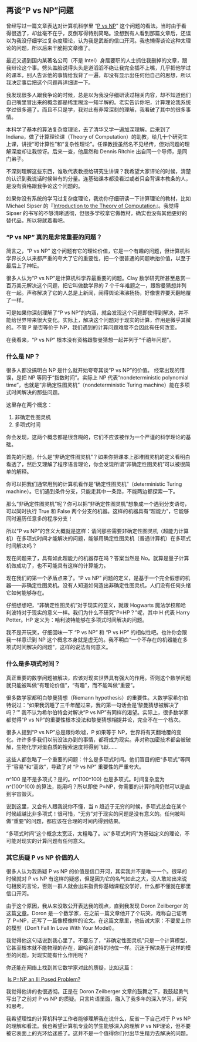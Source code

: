 <div class="inner">
<h2>再谈“P vs NP”问题</h2>
<p>曾经写过一篇文章表达对计算机科学里 “<a href="https://en.wikipedia.org/wiki/P_versus_NP_problem">P vs NP</a>” 这个问题的看法。当时由于看得很透了，却丝毫不在乎，反倒写得特别简略。没想到有人看到那篇文章后，还误以为我没仔细学过复杂度理论，认为我是武断的信口开河。我也懒得谈论这种太理论的问题，所以后来干脆把文章撤了。</p>
<p>最近又遇到国内某著名公司（不是 Intel）身居要职的人士抓住我删掉的文章，跟我辩论这个事。劈头盖脸说得头头是道滔滔不绝让我完全插不上嘴，几乎把他学过的课本，别人告诉他的事情给我背了一遍，却没有显示出任何他自己的思想，所以我决定事后把这个问题再详细讲一下。</p>
<p>我发现很多人跟我争论的时候，总是以为我没仔细研读过相关内容，却不知道他们自己嘴里冒出来的概念都是稀里糊涂一知半解的。老实告诉你吧，计算理论我系统学过很多遍了。而且不只是学，我对此有非常深刻的理解，我看破了其中的很多事情。</p>
<p>本科学了基本的算法复杂度理论，去了清华又学一遍加深理解。后来到了 Indiana，做了计算理论课（Theory of Computation）的助教，给几十个研究生上课，讲授“可计算性”和“复杂性理论”。任课教授虽然名不见经传，但对问题的理解深度却让我惊讶。后来一查，他居然和 Dennis Ritchie 出自同一个导师，是同门弟子。</p>
<p>不深刻理解这些东西，谁敢代表教授给研究生讲课？我希望大家评论的时候，清楚的认识到我说话时候带有的分量。连基础课本都没看过或者只会背课本教条的人，是没有资格跟我争论这个问题的。</p>
<p>如果你没有系统的学习过复杂度理论，我劝你仔细研读一下计算理论的教材，比如 Michael Sipser 的『<a href="https://www.amazon.com/Introduction-Theory-Computation-Michael-Sipser/dp/113318779X">Introduction to the Theory of Computation</a>』。我觉得 Sipser 的书写的不够清晰透彻，但很多学校拿它做教材，确实也没有其他更好的替代品，所以将就着看吧。</p>
<h3 id="p-vs-np-真的是非常重要的问题">“P vs NP” 真的是非常重要的问题？</h3>
<p>简言之，“P vs NP” 这个问题有它的理论价值，它是一个有趣的问题，但计算机科学界长久以来都严重的夸大了它的重要性，把一个很普通的问题哄抬价值，以至于最后上了神坛。</p>
<p>很多人认为“P vs NP”是计算机科学界最重要的问题。Clay 数学研究所甚至悬赏一百万美元解决这个问题，把它叫做数学界的 7 个千年难题之一，跟黎曼猜想并列在一起。声称解决了它的人总是上新闻，闹得舆论沸沸扬扬，好像世界要天翻地覆了一样。</p>
<p>可是如果你深刻理解了“P vs NP”的内涵，就会发现这个问题即使得到解决，并不能给世界带来很大变化。实际上，解决这个问题对于现实的计算，作用是微乎其微的。不管 P 是否等价于 NP，我们遇到的计算问题难度不会因此有任何改变。</p>
<p>在我看来，“P vs NP” 根本没有资格跟黎曼猜想一起并列于“千禧年问题”。</p>
<h3 id="什么是-np">什么是 NP？</h3>
<p>很多人都没搞明白 NP 是什么就开始夸夸其谈“P vs NP”的价值。 经常出现的错误，是把 NP 等同于“指数时间”。实际上 NP 代表“nondeterministic polynomial time”，也就是“非确定性图灵机”（nondeterministic Turing machine）能在多项式时间解决的那些问题。</p>
<p>这里存在两个概念：</p>
<ol>
<li>非确定性图灵机</li>
<li>多项式时间</li>
</ol>
<p>你会发现，这两个概念都是很含糊的，它们不应该被作为一个严谨的科学理论的基础。</p>
<p>首先的问题，什么是“非确定性图灵机”？如果你把课本上那堆图灵机的定义看明白看透了，然后又理解了程序语言理论，你会发现所谓“非确定性图灵机”可以被很简单的解释。</p>
<p>你可以把我们通常用到的计算机看作是“确定性图灵机”（deterministic Turing machine）。它们遇到条件分支，只能走其中一条路，不能两边都探索一下。</p>
<p>那么“非确定性图灵机”呢？你可以把“非确定性图灵机”想象成一个遇到分支语句，可以同时执行 True 和 False 两个分支的机器。这样的机器具有“超能力”，它能够同时遍历任意多的程序分支！</p>
<p>所以“P vs NP”的含义大概就是这样：请问那些需要非确定性图灵机（超能力计算机）在多项式时间才能解决的问题，能够用确定性图灵机（普通计算机）在多项式时间解决吗？</p>
<p>现在问题来了，具有如此超能力的机器存在吗？答案当然是 No。就算是量子计算机做成功了，也不可能具有这样的计算能力。</p>
<p>现在我们的第一个矛盾点来了。“P vs NP” 问题的定义，是基于一个完全假想的机器——非确定性图灵机。没有人知道如何造出非确定性图灵机，人们没有任何头绪它如何能够存在。</p>
<p>仔细想想吧，“非确定性图灵机”对于现实的意义，就跟 Hogwarts 魔法学校和哈利波特对于现实的意义一样。我们为什么不研究“P=HP？”呢，其中 H 代表 Harry Potter。HP 定义为：哈利波特能够在多项式时间解决的问题。</p>
<p>我不是开玩笑，仔细回味一下 “P vs NP” 和 “P vs HP” 的相似性吧。也许你会跟我一样意识到 NP 这个概念本身就是虚无的。我不明白“一个不存在的机器能在多项式时间解决的问题”，这样的说法有何意义。</p>
<h3 id="什么是多项式时间">什么是多项式时间？</h3>
<p>真正重要的数学问题被解决，应该对现实世界具有强大的作用。否则这个数学问题就只能被叫做“有理论价值”，“有趣”，而不能叫做“重要”。</p>
<p>很多数学家都明白黎曼猜想（Riemann hypothesis）的重要性。大数学家希尔伯特说过：“如果我沉睡了三千年醒过来，我的第一句话会是‘黎曼猜想被解决了吗？’” 我不认为希尔伯特会对解决“P vs NP”有同样的渴望。实际上，很多数学家都觉得“P vs NP”的重要性根本没法和黎曼猜想相提并论，完全不在一个档次。</p>
<p>很多人提到“P vs NP”总是跟你吹嘘，P 如果等于 NP，世界将有天翻地覆的变化。许许多多我们以前没法办到的事情，都将成为现实。非对称加密技术都会被破解，生物化学对蛋白质的搜索速度将得到飞跃……</p>
<p>这些人都忽略了一个重要的问题：什么是多项式时间。他们盲目的把“多项式”等同于“容易”和“高效”，导致了对 “P vs NP” 重要性的严重夸大。</p>
<p>n^100 是不是多项式？是的。n^(100^100) 也是多项式。时间复杂度为n^(100^100) 的算法，能用吗？所以即使 P=NP，你需要的计算时间仍然可以是直到宇宙毁灭。</p>
<p>说到这里，又会有人跟我说你不懂，当 n 趋近于无穷的时候，多项式总会在某个时候超越比非多项式！很可惜，“无穷”对于现实的问题是没有意义的。任何被叫做“重要”的问题，都应该在合理的时间内得到结果。</p>
<p>“多项式时间”这个概念太宽泛，太粗略了。以“多项式时间”为基础定义的理论，不可能对现实的计算问题有任何意义。</p>
<h3 id="其它质疑-p-vs-np-价值的人">其它质疑 P vs NP 价值的人</h3>
<p>很多人认为我质疑 P vs NP 的价值是信口开河，其实我并不是唯一一个。很早的时候就对 P vs NP 有这样的疑惑，但是因为它的名气如此之大，没人敢站出来说句相反的言论，否则一群人就会出来指责你基础课程没学好，什么都不懂就在那里信口开河。</p>
<p>由于这个原因，我从来没敢公开表达我的观点，直到我发现 Doron Zeilberger 的这篇<a href="http://sites.math.rutgers.edu/~zeilberg/Opinion98.html">文章</a>。Doron 是一个数学家，在之前一篇文章他开了个玩笑，戏称自己证明了 P=NP，还写了一篇像模像样的论文。在这篇文章里，他告诫大家：不要爱上你的模型（Don’t Fall In Love With Your Model）。</p>
<p>我觉得他这句话说到我心里了。不要忘了，“非确定性图灵机”只是一个计算模型，它甚至根本就不能物理的存在，跟哈利波特的地位一样。沉迷于解决基于这样的模型的问题，对现实能有什么作用呢？</p>
<p>你还能在网络上找到其它数学家对此的质疑，比如这篇：</p>
<p>​    <a href="https://rjlipton.wordpress.com/2009/07/03/is-pnp-an-ill-posed-problem">Is P=NP an Ill Posed Problem?</a></p>
<p>我觉得他讲的也很透彻。正是在 Doron Zeilberger 文章的鼓舞之下，我鼓起勇气写出了之前对 P vs NP 的质疑。只言片语里面，融入了我多年的深入学习，研究和思考。</p>
<p>我希望理性的计算机科学工作者能够理解我在说什么，反省一下自己对于 P vs NP 的理解和看法。我也希望计算机专业的学生能够深入的理解 P vs NP理论，但不要被它表面上的光环给迷惑了。这并不是一个值得你们付出毕生精力去解决的问题。</p>
</div>
    